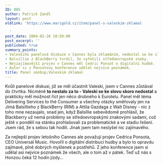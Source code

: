 ```yaml
---
ID: 885
author: Patrick Zandl
layout: post
oldlink: 'https://www.marigold.cz/item/panel-s-valeskim-zklamal

  '
post_date: 2004-02-26 10:50:00
post_excerpt: ''
published: true
summary_points:
- Valeskiho panelová diskuze v Cannes byla zklamáním, nedostal se ke slovu.
- Balsillie z BlackBerry tvrdil, že vyřešili středoevropské znaky.
- Nejzajímavější projev v Cannes měl Cedric Ponsot o digitální hudbě.
- Autor si z Ponsotovy konference udělal nejvíce poznámek.
title: Panel s&nbsp;Valeskim zklamal
---
```


<p>
Kvůli panelové diskusi, již se měl účastnit Valeski, jsem v Cannes zůstával do čtvrtka. Nicméně <STRONG>to nestalo za to - Valeski se ke slovu skoro&#160;nedostal</STRONG> a prakticky měl možnost říct jen něco drobného k Eurotelu. Panel měl téma Delivering Services to thé Consumer a všechny otázky směřovaly jen na Jímá Balsillieho z BlackBerry (RIM) a Attila Gazdaga z Walt Disney - nic z toho mne nezaujalo, snad jen, když Balsillie sebevědomě prohlásil, že Blackberry už nemá problémy se středoevropskými znakovými sadami, což ještě v pondělí na stánku prohlašovali za problematické a ve stadiu řešení. Jsem rád, že s sebou tak hodili. Jinak jsem tam neslyšel nic zajímavého. 
<p>

<p>
Za nejlepší projev letošního Cannes ale považují projev Cedrica Ponsota, CEO Universál Music. Hovořil o digitální distribuci hudby a bylo to opravdu zajímavé, plně dobrých myšlenek a postřehů. Z jeho konference jsem si udělal asi nejvíce poznámek že všech, ale o tom až v pátek. Teď už nás s Honzou čeká 12 hodin jízdy... </p>